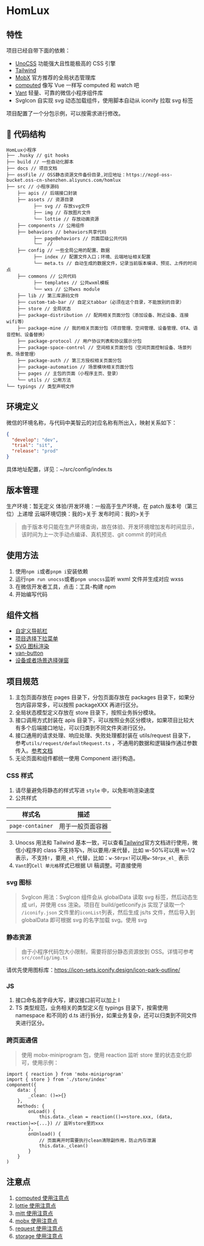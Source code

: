 # HomLux

## 特性

项目已经自带下面的依赖：

- [UnoCSS](https://github.com/MellowCo/unocss-preset-weapp) 功能强大且性能极高的 CSS 引擎
- [Tailwind](https://tailwindcss.com/)
- [MobX](https://github.com/wechat-miniprogram/mobx-miniprogram-bindings) 官方推荐的全局状态管理库
- [computed](https://github.com/wechat-miniprogram/computed) 像写 Vue 一样写 computed 和 watch 吧
- [Vant](https://vant-contrib.gitee.io/vant-weapp) 轻量、可靠的微信小程序组件库
- SvgIcon 自实现 svg 动态加载组件，使用脚本自动从 iconify 拉取 svg 标签

项目配置了一个分包示例，可以按需求进行修改。

## 📁 代码结构

```
HomLux小程序
├── .husky // git hooks
├── build // 一些自动化脚本
├── docs // 项目文档
├── ossFile // OSS静态资源文件备份目录,对应地址：https://mzgd-oss-bucket.oss-cn-shenzhen.aliyuncs.com/homlux
├── src // 小程序源码
    ├── apis // 后端接口封装
    ├── assets // 资源目录
          ├── svg // 存放svg文件
          ├── img // 存放图片文件
          └── lottie // 存放动画资源
    ├── components // 公用组件
    ├── behaviors // behaviors共享代码
          ├── pageBehaviors // 页面层级公共代码
          └──  //
    ├── config // 一些全局公用的配置、数据
          ├── index // 配置文件入口；环境、云端地址相关配置
          └── meta.ts // 自动生成的数据文件，记录当前版本编译、预览、上传的时间点
    ├── commons // 公共代码
          ├── templates // 公共wxml模板
          └── wxs // 公共wxs module
    ├── lib // 第三库源码文件
    ├── custom-tab-bar // 自定义tabbar（必须在这个目录，不能放别的目录）
    ├── store // 全局状态
    ├── package-distribution // 配网相关页面分包（添加设备、附近设备、连接wifi等）
    ├── package-mine // 我的相关页面分包（项目管理、空间管理、设备管理、OTA、语音控制、设备替换）
    ├── package-protocol // 用户协议列表和协议展示分包
    ├── package-space-control // 空间相关页面分包（空间页面控制设备、场景列表、场景管理）
    ├── package-auth // 第三方授权相关页面分包
    ├── package-automation // 场景模块相关页面分包
    ├── pages // 主包的页面（小程序主页、登录）
    └── utils // 公用方法
└── typings // 类型声明文件
```

## 环境定义

微信的环境名称，与代码中美智云的对应名称有所出入，映射关系如下：

```json
{
  "develop": "dev",
  "trial": "sit",
  "release": "prod"
}
```

具体地址配置，详见：~/src/config/index.ts

## 版本管理

生产环境：暂无定义
体验/开发环境：一般高于生产环境，在 patch 版本号（第三位）上递增
云端环境切换：我的>关于
发布时间：我的>关于

> 由于版本号只能在生产环境查询，故在体验、开发环境增加发布时间显示，该时间为上一次手动点编译、真机预览、git commit 的时间点

## 使用方法

1. 使用`npm i`或者`pnpm i`安装依赖
2. 运行`npm run unocss`或者`pnpm unocss`监听 wxml 文件并生成对应 wxss
3. 在微信开发者工具，点击：工具-构建 npm
4. 开始编写代码

## 组件文档

- [自定义导航栏](docs/components/custom-nav-bar.md)
- [项目选择下拉菜单](docs/components/project-select-menu.md)
- [SVG 图标渲染](docs/components/svg-icon.md)
- [van-button](docs/components/van-button.md)
- [设备或者场景选择弹窗](docs/components/select-card-popup.md)

## 项目规范

1. 主包页面存放在 pages 目录下，分包页面存放在 packages 目录下，如果分包内容非常多，可以按照 packageXXX 再进行区分。
2. 全局状态模型定义存放在 store 目录下，按照业务拆分模块。
3. 接口调用方式封装在 apis 目录下，可以按照业务区分模块，如果项目比较大有多个后端接口地址，可以归类到不同文件夹进行区分。
4. 接口通用的请求处理、响应处理、失败处理都封装在 utils/request 目录下，参考`utils/request/defaultRequest.ts`
   ，不通用的数据和逻辑操作通过参数传入。[参考文档](docs/request使用说明.md)
5. 无论页面和组件都统一使用 Component 进行构造。

### CSS 样式

1. 请尽量避免将静态的样式写进 `style` 中，以免影响渲染速度
2. 公共样式

| 样式名           | 描述             |
| ---------------- | ---------------- |
| `page-container` | 用于一般页面容器 |

3. Unocss 用法和 Tailwind 基本一致，可以查看[Tailwind](https://tailwindcss.com/)官方文档进行使用，微信小程序的 class
   不支持写`%`，所以要用`/`来代替，比如 w-50%可以用 w-1/2 表示，不支持`!`，要用`_el_`代替，比如：`w-50rpx!`可以用`w-50rpx_el_`
   表示
4. `Vant`的`Cell 单元格`样式已根据 UI 稿调整。可直接使用

### svg 图标

> SvgIcon 用法：SvgIcon 组件会从 globalData 读取 svg 标签，然后动态生成 url，并使用 css 渲染。项目在 build/getIconify.js
> 实现了读取一个 `/iconify.json` 文件里的`iconList`列表，然后生成 js/ts 文件，然后导入到 globalData 即可根据 svg 的名字加载
> svg。使用
> svg

### 静态资源

> 由于小程序代码包大小限制，需要将部分静态资源放到 OSS。详情可参考`src/config/img.ts`

请优先使用图标库：https://icon-sets.iconify.design/icon-park-outline/

### JS

1. 接口命名首字母大写，建议接口前可以加上 I
2. TS 类型规范，业务相关的类型定义在 typings 目录下，按需使用 namespace 和不同的 d.ts 进行拆分，如果业务复杂，还可以归类到不同文件夹进行区分。

### 跨页面通信

> 使用 mobx-miniprogram 包，使用 reaction 监听 store 里的状态变化即可，使用示例：

```
import { reaction } from 'mobx-miniprogram'
import { store } from './store/index'
component({
    data: {
        _clean: ()=>{}
    },
    methods: {
        onLoad() {
            this.data._clean = reaction(()=>store.xxx, (data, reaction)=>{...}) // 监听store里的xxx
        },
        onUnload() {
            // 页面离开时需要执行clean清除副作用，防止内存泄漏
            this.data._clean()
        }
    }
)
```

## 注意点

1. [computed 使用注意点](./docs/computed使用说明.md)
2. [lottie 使用注意点](./docs/lottie使用说明.md)
3. [mitt 使用注意点](./docs/mitt使用说明.md)
4. [mobx 使用注意点](./docs/mobx使用说明.md)
5. [request 使用注意点](./docs/request使用说明.md)
6. [storage 使用注意点](./docs/storage使用说明.md)
